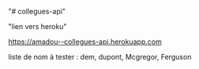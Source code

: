 "# collegues-api" 

"lien vers heroku" 

https://amadou--collegues-api.herokuapp.com



liste de nom à tester : dem, dupont, Mcgregor, Ferguson
